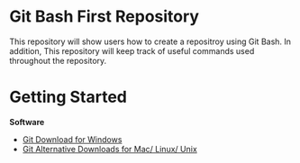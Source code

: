 # Git Bash First Repository

This repository will show users how to create a repositroy using Git Bash. In addition, This repository will keep track of useful commands used throughout the repository.

# Getting Started

**Software**
- [Git Download for Windows](https://gitforwindows.org/)
- [Git Alternative Downloads for Mac/ Linux/ Unix](https://git-scm.com/downloads)

